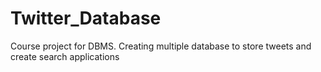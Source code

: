 # Twitter_Database
Course project for DBMS. Creating multiple database to store tweets and create search applications
